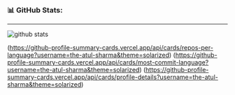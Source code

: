 ### 📊 GitHub Stats:
---
![github stats](https://github-readme-stats.vercel.app/api?username=the-atul-sharma&theme=radical&show_icons=true&count_private=true)

(https://github-profile-summary-cards.vercel.app/api/cards/repos-per-language?username=the-atul-sharma&theme=solarized)
(https://github-profile-summary-cards.vercel.app/api/cards/most-commit-language?username=the-atul-sharma&theme=solarized)
(https://github-profile-summary-cards.vercel.app/api/cards/profile-details?username=the-atul-sharma&theme=solarized)
